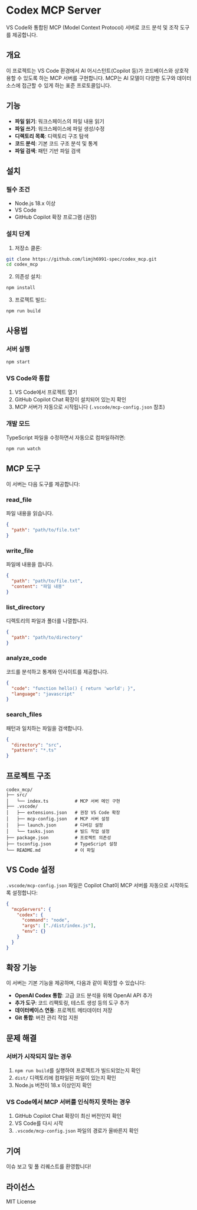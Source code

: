 # Codex MCP Server

VS Code와 통합된 MCP (Model Context Protocol) 서버로 코드 분석 및 조작 도구를 제공합니다.

## 개요

이 프로젝트는 VS Code 환경에서 AI 어시스턴트(Copilot 등)가 코드베이스와 상호작용할 수 있도록 하는 MCP 서버를 구현합니다. MCP는 AI 모델이 다양한 도구와 데이터 소스에 접근할 수 있게 하는 표준 프로토콜입니다.

## 기능

- **파일 읽기**: 워크스페이스의 파일 내용 읽기
- **파일 쓰기**: 워크스페이스에 파일 생성/수정
- **디렉토리 목록**: 디렉토리 구조 탐색
- **코드 분석**: 기본 코드 구조 분석 및 통계
- **파일 검색**: 패턴 기반 파일 검색

## 설치

### 필수 조건

- Node.js 18.x 이상
- VS Code
- GitHub Copilot 확장 프로그램 (권장)

### 설치 단계

1. 저장소 클론:
```bash
git clone https://github.com/limjh6991-spec/codex_mcp.git
cd codex_mcp
```

2. 의존성 설치:
```bash
npm install
```

3. 프로젝트 빌드:
```bash
npm run build
```

## 사용법

### 서버 실행

```bash
npm start
```

### VS Code와 통합

1. VS Code에서 프로젝트 열기
2. GitHub Copilot Chat 확장이 설치되어 있는지 확인
3. MCP 서버가 자동으로 시작됩니다 (`.vscode/mcp-config.json` 참조)

### 개발 모드

TypeScript 파일을 수정하면서 자동으로 컴파일하려면:

```bash
npm run watch
```

## MCP 도구

이 서버는 다음 도구를 제공합니다:

### read_file
파일 내용을 읽습니다.
```json
{
  "path": "path/to/file.txt"
}
```

### write_file
파일에 내용을 씁니다.
```json
{
  "path": "path/to/file.txt",
  "content": "파일 내용"
}
```

### list_directory
디렉토리의 파일과 폴더를 나열합니다.
```json
{
  "path": "path/to/directory"
}
```

### analyze_code
코드를 분석하고 통계와 인사이트를 제공합니다.
```json
{
  "code": "function hello() { return 'world'; }",
  "language": "javascript"
}
```

### search_files
패턴과 일치하는 파일을 검색합니다.
```json
{
  "directory": "src",
  "pattern": "*.ts"
}
```

## 프로젝트 구조

```
codex_mcp/
├── src/
│   └── index.ts          # MCP 서버 메인 구현
├── .vscode/
│   ├── extensions.json   # 권장 VS Code 확장
│   ├── mcp-config.json   # MCP 서버 설정
│   ├── launch.json       # 디버깅 설정
│   └── tasks.json        # 빌드 작업 설정
├── package.json          # 프로젝트 의존성
├── tsconfig.json         # TypeScript 설정
└── README.md             # 이 파일
```

## VS Code 설정

`.vscode/mcp-config.json` 파일은 Copilot Chat이 MCP 서버를 자동으로 시작하도록 설정합니다:

```json
{
  "mcpServers": {
    "codex": {
      "command": "node",
      "args": ["./dist/index.js"],
      "env": {}
    }
  }
}
```

## 확장 기능

이 서버는 기본 기능을 제공하며, 다음과 같이 확장할 수 있습니다:

- **OpenAI Codex 통합**: 고급 코드 분석을 위해 OpenAI API 추가
- **추가 도구**: 코드 리팩토링, 테스트 생성 등의 도구 추가
- **데이터베이스 연동**: 프로젝트 메타데이터 저장
- **Git 통합**: 버전 관리 작업 지원

## 문제 해결

### 서버가 시작되지 않는 경우
1. `npm run build`를 실행하여 프로젝트가 빌드되었는지 확인
2. `dist/` 디렉토리에 컴파일된 파일이 있는지 확인
3. Node.js 버전이 18.x 이상인지 확인

### VS Code에서 MCP 서버를 인식하지 못하는 경우
1. GitHub Copilot Chat 확장이 최신 버전인지 확인
2. VS Code를 다시 시작
3. `.vscode/mcp-config.json` 파일의 경로가 올바른지 확인

## 기여

이슈 보고 및 풀 리퀘스트를 환영합니다!

## 라이선스

MIT License